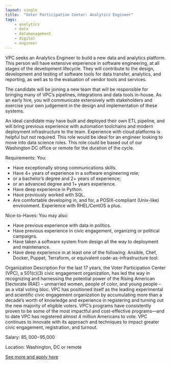 ```yaml
---
layout: single
title:  "Voter Participation Center: Analytics Engineer"
tags: 
    - analytics
    - data
    - datamanagement
    - digital
    - engineer
---
```

VPC seeks an Analytics Engineer to build a new data and analytics platform.  This person will have extensive experience in software engineering, at all stages of the development lifecycle.  They will contribute to the design, development and testing of software tools for data transfer, analytics, and reporting, as well as to the evaluation of vendor tools and services. 

The candidate will be joining a new team that will be responsible for bringing many of VPC’s pipelines, integrations and data tools in-house.  As an early hire, you will communicate extensively with stakeholders and exercise your own judgement in the design and implementation of these systems.

An ideal candidate may have built and deployed their own ETL pipeline, and will bring previous experience with automation toolchains and modern deployment infrastructure to the team.  Experience with cloud platforms is helpful but not required.  This role would be ideal for an engineer looking to move into data science roles.  This role could be based out of our Washington DC office or remote for the duration of the cycle.

Requirements: You:
* Have exceptionally strong communications skills.
* Have 4+ years of experience in a software engineering role;
* or a bachelor’s degree and 2+ years of experience;
* or an advanced degree and 1+ years experience.
* Have deep experience in Python.
* Have previously worked with SQL.
* Are comfortable developing in, and for, a POSIX-compliant (Unix-like) environment.  Experience with RHEL/CentOS a plus.

Nice-to-Haves: You may also:
* Have previous experience with data in politics.
* Have previous experience in civic engagement, organizing or political campaigns.
* Have taken a software system from design all the way to deployment and maintenance.
* Have deep experience in at least one of the following:  Ansible, Chef, Docker, Puppet, Terraform, or equivalent code-as-infrastructure tool.

Organization Description
For the last 17 years, the Voter Participation Center (VPC), a 501(c)(3) civic engagement organization, has led the way in recognizing and harnessing the potential power of the Rising American Electorate (RAE) – unmarried women, people of color, and young people – as a vital voting bloc. VPC has positioned itself as the leading experimental and scientific civic engagement organization by accumulating more than a decade’s worth of knowledge and experience in registering and turning out the new majority of eligible voters. VPC’s programs have consistently proven to be some of the most impactful and cost-effective programs—and to date VPC has registered almost 4 million Americans to vote. VPC continues to innovate with its approach and techniques to impact greater civic engagement, registration, and turnout.

Salary: $85,000-$95,000

Location: Washington, DC or remote


[See more and apply here](https://www.voterparticipation.org/work-at-vpc/)
